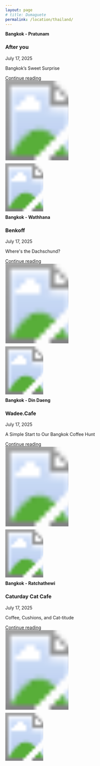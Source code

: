 ```yaml
---
layout: page
# title: Dumaguete
permalink: /location/thailand/
---
```



<div id="Location" style="display:none;" class="Thailand"></div>
<div class="container">     
  <div class="row mb-2">
    <div class="col-md-6">
      <div class="row g-0 border rounded overflow-hidden flex-md-row mb-4 shadow-sm h-md-250 position-relative">
        <div class="col p-4 d-flex flex-column position-static">
          <strong class="d-inline-block mb-2 text-primary-emphasis">Bangkok - Pratunam</strong>
          <h3 class="mb-0">After you</h3>
          <div class="mb-1 text-body-secondary">July 17, 2025</div>
          <p> Bangkok’s Sweet Surprise </p>
          <a href="{{ site.baseurl }}/location/thailand/after_you" class="icon-link gap-1 icon-link-hover stretched-link">
              Continue reading
          </a>
        </div>
        <div class="col-auto d-none d-sm-block">
          <svg class="bd-placeholder-img" width="200" height="250" xmlns="http://www.w3.org/2000/svg" role="img" aria-label="Placeholder: Thumbnail" preserveAspectRatio="xMidYMid slice" focusable="false">
            <image href="{{ site.baseurl }}/assets/images/thailand/After you 3.JPEG" width="110%" height="100%" />
          </svg>
        </div>
        <div class="col-auto d-block d-sm-none">
          <svg class="bd-placeholder-img" width="120" height="170" xmlns="http://www.w3.org/2000/svg" role="img" aria-label="Placeholder: Thumbnail" preserveAspectRatio="xMidYMid slice" focusable="false">
            <image href="{{ site.baseurl }}/assets/images/thailand/After you 3.JPEG" width="110%" height="100%" />
          </svg>
        </div>
      </div>
    </div>
    <div class="col-md-6">
      <div class="row g-0 border rounded overflow-hidden flex-md-row mb-4 shadow-sm h-md-250 position-relative">
        <div class="col p-4 d-flex flex-column position-static">
          <strong class="d-inline-block mb-2 text-success-emphasis">Bangkok - Wathhana</strong>
          <h3 class="mb-0">Benkoff</h3>
          <div class="mb-1 text-body-secondary">July 17, 2025</div>
          <p> Where's the Dachschund? </p>
          <a href="{{ site.baseurl }}/location/thailand/benkoff" class="icon-link gap-1 icon-link-hover stretched-link"> Continue reading </a>
        </div>
        <div class="col-auto d-none d-sm-block">
          <svg class="bd-placeholder-img" width="200" height="250" xmlns="http://www.w3.org/2000/svg" role="img" aria-label="Placeholder: Thumbnail" preserveAspectRatio="xMidYMid slice" focusable="false">
            <image href="{{ site.baseurl }}/assets/images/thailand/Benkoff 3.JPEG" width="110%" height="100%" />
          </svg>
        </div>
        <div class="col-auto d-block d-sm-none">
          <svg class="bd-placeholder-img" width="120" height="170" xmlns="http://www.w3.org/2000/svg" role="img" aria-label="Placeholder: Thumbnail" preserveAspectRatio="xMidYMid slice" focusable="false">
            <image href="{{ site.baseurl }}/assets/images/thailand/Benkoff 3.JPEG" width="110%" height="100%" />
          </svg>
        </div>
      </div>
    </div>
    <div class="col-md-6">
      <div class="row g-0 border rounded overflow-hidden flex-md-row mb-4 shadow-sm h-md-250 position-relative">
        <div class="col p-4 d-flex flex-column position-static">
          <strong class="d-inline-block mb-2 text-success-emphasis">Bangkok - Din Daeng</strong>
          <h3 class="mb-0">Wadee.Cafe</h3>
          <div class="mb-1 text-body-secondary">July 17, 2025</div>
          <p> A Simple Start to Our Bangkok Coffee Hunt </p>
          <a href="{{ site.baseurl }}/location/thailand/wadee_cafe" class="icon-link gap-1 icon-link-hover stretched-link"> Continue reading </a>
        </div>
        <div class="col-auto d-none d-sm-block">
          <svg class="bd-placeholder-img" width="200" height="250" xmlns="http://www.w3.org/2000/svg" role="img" aria-label="Placeholder: Thumbnail" preserveAspectRatio="xMidYMid slice" focusable="false">
            <image href="{{ site.baseurl }}/assets/images/thailand/Wadee.Cafe 1.JPEG" width="110%" height="100%" />
          </svg>
        </div>
        <div class="col-auto d-block d-sm-none">
          <svg class="bd-placeholder-img" width="120" height="170" xmlns="http://www.w3.org/2000/svg" role="img" aria-label="Placeholder: Thumbnail" preserveAspectRatio="xMidYMid slice" focusable="false">
            <image href="{{ site.baseurl }}/assets/images/thailand/Wadee.Cafe 1.JPEG" width="110%" height="100%" />
          </svg>
        </div>
      </div>
    </div>
    <div class="col-md-6">
      <div class="row g-0 border rounded overflow-hidden flex-md-row mb-4 shadow-sm h-md-250 position-relative">
        <div class="col p-4 d-flex flex-column position-static">
          <strong class="d-inline-block mb-2 text-success-emphasis">Bangkok - Ratchathewi</strong>
          <h3 class="mb-0">Caturday Cat Cafe</h3>
          <div class="mb-1 text-body-secondary">July 17, 2025</div>
          <p> Coffee, Cushions, and Cat-titude </p>
          <a href="{{ site.baseurl }}/location/thailand/caturday_cat_cafe" class="icon-link gap-1 icon-link-hover stretched-link"> Continue reading </a>
        </div>
        <div class="col-auto d-none d-sm-block">
          <svg class="bd-placeholder-img" width="200" height="250" xmlns="http://www.w3.org/2000/svg" role="img" aria-label="Placeholder: Thumbnail" preserveAspectRatio="xMidYMid slice" focusable="false">
            <image href="{{ site.baseurl }}/assets/images/thailand/Caturday Cat Cafe 3.JPEG" width="110%" height="100%" />
          </svg>
        </div>
        <div class="col-auto d-block d-sm-none">
          <svg class="bd-placeholder-img" width="120" height="170" xmlns="http://www.w3.org/2000/svg" role="img" aria-label="Placeholder: Thumbnail" preserveAspectRatio="xMidYMid slice" focusable="false">
            <image href="{{ site.baseurl }}/assets/images/thailand/Caturday Cat Cafe 3.JPEG" width="110%" height="100%" />
          </svg>
        </div>
      </div>
    </div>
  </div>
</div>
